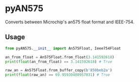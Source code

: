 # pyAN575

Converts between Microchip's an575 float format and IEEE-754.


## Usage
```python
from pyAN575.__init__ import An575Float, Ieee754Float

an_from_float = An575Float.from_float(3.141592618)
print(float(an_from_float) == 3.141592618) # True

raw_an = An575Float.from_buffer_copy(b'850beb2a')
print(float(raw_an) == 69.95930480957031) # True
```

